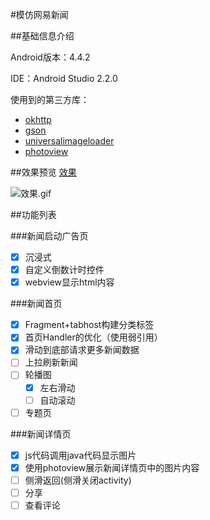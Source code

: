 #模仿网易新闻

##基础信息介绍

Android版本：4.4.2

IDE：Android Studio 2.2.0

使用到的第三方库：

* [okhttp](https://github.com/square/okhttp)
* [gson](https://github.com/google/gson)
* [universalimageloader](https://github.com/nostra13/Android-Universal-Image-Loader)
* [photoview](https://github.com/chrisbanes/PhotoView)

##效果预览
[效果](http://ofiamtjor.bkt.clouddn.com/Untitled2.gif)

![效果.gif](http://ofiamtjor.bkt.clouddn.com/Untitled2.gif)

##功能列表

###新闻启动广告页
- [x] 沉浸式
- [x] 自定义倒数计时控件
- [x] webview显示html内容  	

###新闻首页
- [x] Fragment+tabhost构建分类标签
- [x] 首页Handler的优化（使用弱引用）
- [x] 滑动到底部请求更多新闻数据
- [ ] 上拉刷新新闻
- [ ] 轮播图
	- [x] 左右滑动
	- [ ] 自动滚动 
- [ ] 专题页

###新闻详情页
- [x] js代码调用java代码显示图片
- [x] 使用photoview展示新闻详情页中的图片内容
- [ ] 侧滑返回(侧滑关闭activity)
- [ ] 分享
- [ ] 查看评论 
